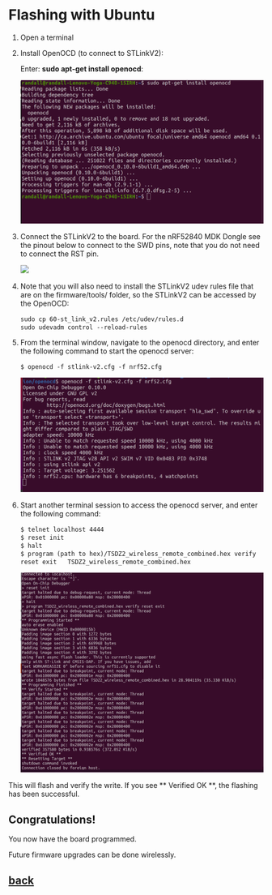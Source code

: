 # Flashing with Ubuntu
1.    Open a terminal
2. Install OpenOCD (to connect to STLinkV2):
   
   Enter: __sudo apt-get install openocd__:

   ![](./openocd.png)
 
3. Connect the STLinkV2 to the board. For the  nRF52840 MDK Dongle see the pinout below to connect to the SWD pins, note that you do not need to connect the RST pin.
   
   ![](./pinout.png)

4. Note that you will also need to install the STLinkV2 udev rules file that are on the firmware/tools/ folder, so the STLinkV2 can be accessed by the OpenOCD:
    ```
    sudo cp 60-st_link_v2.rules /etc/udev/rules.d
    sudo udevadm control --reload-rules
    ```

5. From the terminal window, navigate to the openocd directory, and enter the following command to start the openocd server:
   
    ```
    $ openocd -f stlink-v2.cfg -f nrf52.cfg
    ```  
    ![](openocd1.png)

6. Start another terminal session to access the openocd server, and enter the following command:
    ```
    $ telnet localhost 4444
    $ reset init
    $ halt
    $ program (path to hex)/TSDZ2_wireless_remote_combined.hex verify reset exit   TSDZ2_wireless_remote_combined.hex 
    ```  

    ![](openocd2.png)

This will flash and verify the write.
If you see ** Verified OK **, the flashing has been successful.

Congratulations!
-------
You now have the board programmed.

Future firmware upgrades can be done wirelessly.
  
## [back](getting_started.md)
